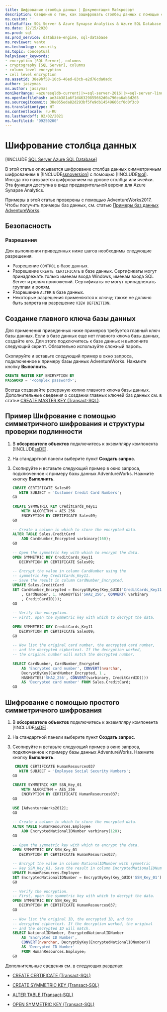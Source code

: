 ```yaml
---
title: Шифрование столбца данных | Документация Майкрософт
description: Сведения о том, как зашифровать столбец данных с помощью симметричного шифрования в SQL Server, используя Transact-SQL, что иногда называют шифрованием на уровне столбцов или ячеек.
ms.custom: ''
titleSuffix: SQL Server & Azure Synapse Analytics & Azure SQL Database & SQL Managed Instance
ms.date: 12/15/2020
ms.prod: sql
ms.prod_service: database-engine, sql-database
ms.reviewer: vanto
ms.technology: security
ms.topic: conceptual
helpviewer_keywords:
- encryption [SQL Server], columns
- cryptography [SQL Server], columns
- column level encryption
- cell level encryption
ms.assetid: 38e9bf58-10c6-46ed-83cb-e2d76cda0adc
author: jaszymas
ms.author: jaszymas
monikerRange: =azuresqldb-current||>=sql-server-2016||>=sql-server-linux-2017||=azuresqldb-mi-current||=azure-sqldw-latest
ms.openlocfilehash: ae34b381a6f1d46329855662d0a796ea6ab3d265
ms.sourcegitcommit: 38e055eda82d293bf5fe9db14549666cf0d0f3c0
ms.translationtype: HT
ms.contentlocale: ru-RU
ms.lasthandoff: 02/02/2021
ms.locfileid: "99250200"
---
```

# <a name="encrypt-a-column-of-data"></a>Шифрование столбца данных

[!INCLUDE [SQL Server Azure SQL Database](../../../includes/applies-to-version/sql-asdb-asdbmi-asa.md)]  

В этой статье описывается шифрование столбца данных симметричным шифрованием в [!INCLUDE[ssnoversion](../../../includes/ssnoversion-md.md)] с помощью [!INCLUDE[tsql](../../../includes/tsql-md.md)]. Иногда это называется шифрованием на уровне столбца или ячейки. Эта функция доступна в виде предварительной версии для Azure Synapse Analytics.

Примеры в этой статье проверены с помощью AdventureWorks2017. Чтобы получить примеры баз данных, см. статью [Примеры баз данных AdventureWorks](../../../samples/adventureworks-install-configure.md).

## <a name="security"></a>Безопасность  
  
### <a name="permissions"></a>Разрешения  

Для выполнения приведенных ниже шагов необходимы следующие разрешения.  
  
- Разрешение `CONTROL` в базе данных.  
- Разрешение `CREATE CERTIFICATE` в базе данных. Сертификаты могут принадлежать только именам входа Windows, именам входа SQL Server и ролям приложений. Сертификаты не могут принадлежать группам и ролям.  
- Разрешение `ALTER` в базе данных.  
- Некоторые разрешения применяются к ключу; также не должно быть запрета на разрешение `VIEW DEFINITION`.  
  
## <a name="create-database-master-key"></a>Создание главного ключа базы данных  

Для применения приведенных ниже примеров требуется главный ключ базы данных. Если в базе данных еще нет главного ключа базы данных, создайте его. Для этого подключитесь к базе данных и выполните следующий скрипт. Обязательно используйте сложный пароль.

Скопируйте и вставьте следующий пример в окно запроса, подключенное к примеру базы данных AdventureWorks. Нажмите кнопку **Выполнить**.  

```sql  
CREATE MASTER KEY ENCRYPTION BY   
PASSWORD = '<complex password>';  
```  

Всегда создавайте резервную копию главного ключа базы данных. Дополнительные сведения о создании главных ключей баз данных см. в статье [CREATE MASTER KEY (Transact-SQL)](../../../t-sql/statements/create-master-key-transact-sql.md).

## <a name="example-encrypt-with-symmetric-encryption-and-authenticator"></a>Пример Шифрование с помощью симметричного шифрования и структуры проверки подлинности
  
1. В **обозревателе объектов** подключитесь к экземпляру компонента [!INCLUDE[ssDE](../../../includes/ssde-md.md)].  
  
2. На стандартной панели выберите пункт **Создать запрос**.  
  
3. Скопируйте и вставьте следующий пример в окно запроса, подключенное к примеру базы данных AdventureWorks. Нажмите кнопку **Выполнить**.

    ```sql
    CREATE CERTIFICATE Sales09  
       WITH SUBJECT = 'Customer Credit Card Numbers';  
    GO  
  
    CREATE SYMMETRIC KEY CreditCards_Key11  
        WITH ALGORITHM = AES_256  
        ENCRYPTION BY CERTIFICATE Sales09;  
    GO  
  
    -- Create a column in which to store the encrypted data.  
    ALTER TABLE Sales.CreditCard   
        ADD CardNumber_Encrypted varbinary(160);   
    GO  
  
    -- Open the symmetric key with which to encrypt the data.  
    OPEN SYMMETRIC KEY CreditCards_Key11  
       DECRYPTION BY CERTIFICATE Sales09;  
  
    -- Encrypt the value in column CardNumber using the  
    -- symmetric key CreditCards_Key11.  
    -- Save the result in column CardNumber_Encrypted.    
    UPDATE Sales.CreditCard  
    SET CardNumber_Encrypted = EncryptByKey(Key_GUID('CreditCards_Key11')  
        , CardNumber, 1, HASHBYTES('SHA2_256', CONVERT( varbinary  
        , CreditCardID)));  
    GO  
  
    -- Verify the encryption.  
    -- First, open the symmetric key with which to decrypt the data.  
  
    OPEN SYMMETRIC KEY CreditCards_Key11  
       DECRYPTION BY CERTIFICATE Sales09;  
    GO  
  
    -- Now list the original card number, the encrypted card number,  
    -- and the decrypted ciphertext. If the decryption worked,  
    -- the original number will match the decrypted number.  
  
    SELECT CardNumber, CardNumber_Encrypted   
        AS 'Encrypted card number', CONVERT(nvarchar,  
        DecryptByKey(CardNumber_Encrypted, 1 ,   
        HASHBYTES('SHA2_256', CONVERT(varbinary, CreditCardID))))  
        AS 'Decrypted card number' FROM Sales.CreditCard;  
    GO  
    ```  
  
## <a name="encrypt-with-simple-symmetric-encryption"></a>Шифрование с помощью простого симметричного шифрования  

1. В **обозревателе объектов** подключитесь к экземпляру компонента [!INCLUDE[ssDE](../../../includes/ssde-md.md)].  
  
2. На стандартной панели выберите пункт **Создать запрос**.  
  
3. Скопируйте и вставьте следующий пример в окно запроса, подключенное к примеру базы данных AdventureWorks. Нажмите кнопку **Выполнить**.  
  
    ```sql
     CREATE CERTIFICATE HumanResources037  
       WITH SUBJECT = 'Employee Social Security Numbers';  
    GO  
  
    CREATE SYMMETRIC KEY SSN_Key_01  
        WITH ALGORITHM = AES_256  
        ENCRYPTION BY CERTIFICATE HumanResources037;  
    GO  
  
    USE [AdventureWorks2012];  
    GO  
  
    -- Create a column in which to store the encrypted data.  
    ALTER TABLE HumanResources.Employee  
        ADD EncryptedNationalIDNumber varbinary(128);   
    GO  
  
    -- Open the symmetric key with which to encrypt the data.  
    OPEN SYMMETRIC KEY SSN_Key_01  
       DECRYPTION BY CERTIFICATE HumanResources037;  
  
    -- Encrypt the value in column NationalIDNumber with symmetric   
    -- key SSN_Key_01. Save the result in column EncryptedNationalIDNumber.  
    UPDATE HumanResources.Employee  
    SET EncryptedNationalIDNumber = EncryptByKey(Key_GUID('SSN_Key_01'), NationalIDNumber);  
    GO  
  
    -- Verify the encryption.  
    -- First, open the symmetric key with which to decrypt the data.  
    OPEN SYMMETRIC KEY SSN_Key_01  
       DECRYPTION BY CERTIFICATE HumanResources037;  
    GO  
  
    -- Now list the original ID, the encrypted ID, and the   
    -- decrypted ciphertext. If the decryption worked, the original  
    -- and the decrypted ID will match.  
    SELECT NationalIDNumber, EncryptedNationalIDNumber   
        AS 'Encrypted ID Number',  
        CONVERT(nvarchar, DecryptByKey(EncryptedNationalIDNumber))   
        AS 'Decrypted ID Number'  
        FROM HumanResources.Employee;  
    GO  
    ```  
  
 Дополнительные сведения см. в следующих разделах:  
  
-   [CREATE CERTIFICATE (Transact-SQL)](../../../t-sql/statements/create-certificate-transact-sql.md)  
  
-   [CREATE SYMMETRIC KEY (Transact-SQL)](../../../t-sql/statements/create-symmetric-key-transact-sql.md)  
  
-   [ALTER TABLE (Transact-SQL)](../../../t-sql/statements/alter-table-transact-sql.md)  
  
-   [OPEN SYMMETRIC KEY (Transact-SQL)](../../../t-sql/statements/open-symmetric-key-transact-sql.md)  
